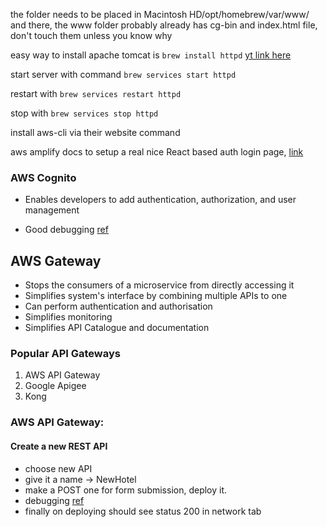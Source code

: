 the folder needs to be placed in Macintosh HD/opt/homebrew/var/www/ and there, the www folder probably already has cg-bin and index.html file, don't touch them unless you know why

easy way to install apache tomcat is `brew install httpd`
[yt link here](https://www.youtube.com/watch?v=xyHlJLjzf1w)

start server with command `brew services start httpd`

restart with `brew services restart httpd`

stop with `brew services stop httpd`

install aws-cli via their website command

aws amplify docs to setup a real nice React based auth login page, [link](https://docs.amplify.aws/javascript/build-a-backend/auth/set-up-auth/)

### AWS Cognito

- Enables developers to add authentication, authorization, and user management

- Good debugging [ref](https://stackoverflow.com/questions/76888416/getting-error-message-error-description-invalid-scope-when-trying-to-authentica)

## AWS Gateway

- Stops the consumers of a microservice from directly accessing it
- Simplifies system's interface by combining multiple APIs to one
- Can perform authentication and authorisation
- Simplifies monitoring
- Simplifies API Catalogue and documentation

### Popular API Gateways

1. AWS API Gateway
2. Google Apigee
3. Kong

### AWS API Gateway:

#### Create a new REST API

- choose new API
- give it a name -> NewHotel
- make a POST one for form submission, deploy it.
- debugging [ref](https://developer.mozilla.org/en-US/docs/Web/API/XMLHttpRequest/readyState)
- finally on deploying should see status 200 in network tab
